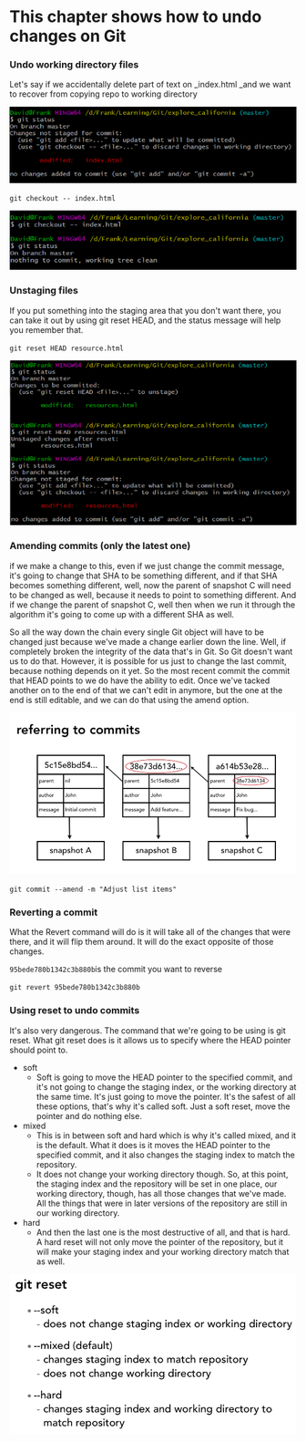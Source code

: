 # This chapter shows how to undo changes on Git

### Undo working directory files

Let's say if we accidentally delete part of text on \_index.html \_and we want to recover from copying repo to working directory

![](/assets/2)

`git checkout -- index.html`

![](/assets/1)

### Unstaging files

If you put something into the staging area that you don't want there, you can take it out by using git reset HEAD, and the status message will help you remember that.

`git reset HEAD resource.html`

![](/assets/3)

### Amending commits \(only the latest one\)

if we make a change to this, even if we just change the commit message, it's going to change that SHA to be something different, and if that SHA becomes something different, well, now the parent of snapshot C will need to be changed as well, because it needs to point to something different. And if we change the parent of snapshot C, well then when we run it through the algorithm it's going to come up with a different SHA as well.

So all the way down the chain every single Git object will have to be changed just because we've made a change earlier down the line. Well, if completely broken the integrity of the data that's in Git. So Git doesn't want us to do that. However, it is possible for us just to change the last commit, because nothing depends on it yet. So the most recent commit the commit that HEAD points to we do have the ability to edit. Once we've tacked another on to the end of that we can't edit in anymore, but the one at the end is still editable, and we can do that using the amend option.

![](/assets/4)

`git commit --amend -m "Adjust list items"`

### Reverting a commit

What the Revert command will do is it will take all of the changes that were there, and it will flip them around. It will do the exact opposite of those changes.

`95bede780b1342c3b880b`is the commit you want to reverse

`git revert 95bede780b1342c3b880b`

### Using reset to undo commits

It's also very dangerous. The command that we're going to be using is git reset. What git reset does is it allows us to specify where the HEAD pointer should point to. 

* soft
  * Soft is going to move the HEAD pointer to the specified commit, and it's not going to change the staging index, or the working directory at the same time. It's just going to move the pointer. It's the safest of all these options, that's why it's called soft. Just a soft reset, move the pointer and do nothing else. 
* mixed
  *  This is in between soft and hard which is why it's called mixed, and it is the default. What it does is it moves the HEAD pointer to the specified commit, and it also changes the staging index to match the repository.
  * It does not change your working directory though. So, at this point, the staging index and the repository will be set in one place, our working directory, though, has all those changes that we've made. All the things that were in later versions of the repository are still in our working directory.
* hard
  * And then the last one is the most destructive of all, and that is hard. A hard reset will not only move the pointer of the repository, but it will make your staging index and your working directory match that as well.

![](/assets/reset)



